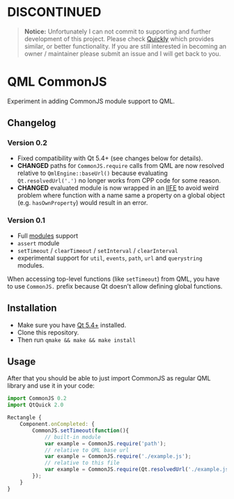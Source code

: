 # DISCONTINUED

> **Notice:** Unfortunately I can not commit to supporting and further development of this project. Please check [Quickly](https://github.com/quickly/quickly/) which provides similar, or better functionality. If you are still interested in becoming an owner / maintainer please submit an issue and I will get back to you.

# QML CommonJS

Experiment in adding CommonJS module support to QML.

## Changelog

### Version 0.2

* Fixed compatibility with Qt 5.4+ (see changes below for details).
* **CHANGED** paths for `CommonJS.require` calls from QML are now resolved relative to `QmlEngine::baseUrl()` because evaluating `Qt.resolvedUrl('.')` no longer works from CPP code for some reason.
* **CHANGED** evaluated module is now wrapped in an [IIFE](https://en.wikipedia.org/wiki/Immediately-invoked_function_expression) to avoid weird problem where function with a name same a property on a global object (e.g. `hasOwnProperty`) would result in an error.

### Version 0.1

* Full [modules](http://nodejs.org/api/modules.html) support
* `assert` module
* `setTimeout` / `clearTimeout` / `setInterval` / `clearInterval`
* experimental support for `util`, `events`, `path`, `url` and `querystring` modules.

When accessing top-level functions (like `setTimeout`) from QML, you have to use `CommonJS.` prefix because Qt doesn't allow defining global functions.

## Installation

* Make sure you have [Qt 5.4+](https://www.qt.io/) installed.
* Clone this repository.
* Then run `qmake && make && make install`

## Usage

After that you should be able to just import CommonJS as regular QML library and use it in your code:

```js
import CommonJS 0.2
import QtQuick 2.0

Rectangle {
    Component.onCompleted: {
        CommonJS.setTimeout(function(){
        	// built-in module
            var example = CommonJS.require('path');
        	// relative to QML base url
            var example = CommonJS.require('./example.js');
        	// relative to this file
            var example = CommonJS.require(Qt.resolvedUrl('./example.js'));
        });
    }
}
```
